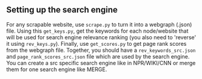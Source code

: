 ## Setting up the search engine

For any scrapable website, use ```scrape.py``` to turn it into a webgraph (.json) file. Using this ```get_keys.py```, get the keywords for each node/website that will be used for search engine relevance ranking (you also need to 'reverse' it using ```rev_keys.py```). Finally, use ```get_scores.py``` to get page rank scores from the webgraph file. Together, you should have a ```rev_keywords_src.json``` and ```page_rank_scores_src.json``` file which are used by the search engine. You can create a src specific search engine like in NPR/WIKI/CNN or merge them for one search engine like MERGE. 